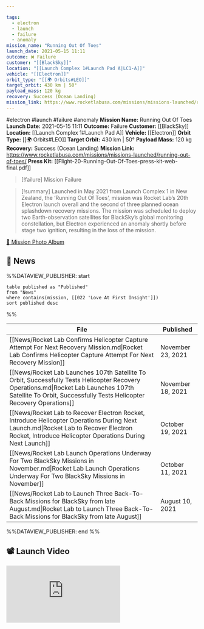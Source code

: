 ```yaml
---

tags:
  - electron
  - launch
  - failure
  - anomaly
mission_name: "Running Out Of Toes"
launch_date: 2021-05-15 11:11
outcome: ❌ Failure
customer: "[[BlackSky]]"
location: "[[Launch Complex 1#Launch Pad A|LC1-A]]"
vehicle: "[[Electron]]"
orbit_type: "[[🌍 Orbits#LEO]]"
target_orbit: 430 km | 50°
payload_mass: 120 kg
recovery: Success (Ocean Landing)
mission_link: https://www.rocketlabusa.com/missions/missions-launched/running-out-of-toes/
---
```


#electron #launch #failure #anomaly
**Mission Name:** Running Out Of Toes
**Launch Date:** 2021-05-15 11:11
**Outcome:** Failure
**Customer:** [[BlackSky]]
**Location:** [[Launch Complex 1#Launch Pad A]]
**Vehicle:** [[Electron]]
**Orbit Type:** [[🌍 Orbits#LEO]]
**Target Orbit:** 430 km | 50°
**Payload Mass:** 120 kg
**Recovery:** Success (Ocean Landing)
**Mission Link:** https://www.rocketlabusa.com/missions/missions-launched/running-out-of-toes/
**Press Kit:** [[Flight-20-Running-Out-Of-Toes-press-kit-web-final.pdf]]

>[!failure] Mission Failure

>[!summary]
Launched in May 2021 from Launch Complex 1 in New Zealand, the ‘Running Out Of Toes’, mission was Rocket Lab’s 20th Electron launch overall and the second of three planned ocean splashdown recovery missions. The mission was scheduled to deploy two Earth-observation satellites for BlackSky’s global monitoring constellation, but Electron experienced an anomaly shortly before stage two ignition, resulting in the loss of the mission. 
>
[📸 Mission Photo Album](https://www.flickr.com/photos/rocketlab/albums/72177720302067868/)

## 📰 News
%%DATAVIEW_PUBLISHER: start
```
table published as "Published"
from "News"
where contains(mission, [[022 'Love At First Insight']])
sort published desc
```
%%

| File                                                                                                                                                                                                         | Published         |
| ------------------------------------------------------------------------------------------------------------------------------------------------------------------------------------------------------------ | ----------------- |
| [[News/Rocket Lab Confirms Helicopter Capture Attempt  For Next Recovery Mission.md\|Rocket Lab Confirms Helicopter Capture Attempt  For Next Recovery Mission]]                                             | November 23, 2021 |
| [[News/Rocket Lab Launches 107th Satellite To Orbit, Successfully Tests Helicopter Recovery Operations.md\|Rocket Lab Launches 107th Satellite To Orbit, Successfully Tests Helicopter Recovery Operations]] | November 18, 2021 |
| [[News/Rocket Lab to Recover Electron Rocket, Introduce Helicopter Operations During Next Launch.md\|Rocket Lab to Recover Electron Rocket, Introduce Helicopter Operations During Next Launch]]             | October 19, 2021  |
| [[News/Rocket Lab Launch Operations Underway For Two BlackSky Missions in November.md\|Rocket Lab Launch Operations Underway For Two BlackSky Missions in November]]                                         | October 11, 2021  |
| [[News/Rocket Lab to Launch Three Back-To-Back Missions for BlackSky from late August.md\|Rocket Lab to Launch Three Back-To-Back Missions for BlackSky from late August]]                                   | August 10, 2021   |

%%DATAVIEW_PUBLISHER: end %%

## 📽️ Launch Video

<div class="responsive-video">
<iframe src="https://www.youtube.com/embed/Zw3sIUyfSfc" title="Rocket Lab&#39;s Electron - Running Out Of Toes Mission" frameborder="0" allow="accelerometer; autoplay; clipboard-write; encrypted-media; gyroscope; picture-in-picture; web-share" referrerpolicy="strict-origin-when-cross-origin" allowfullscreen></iframe>     
</div>

